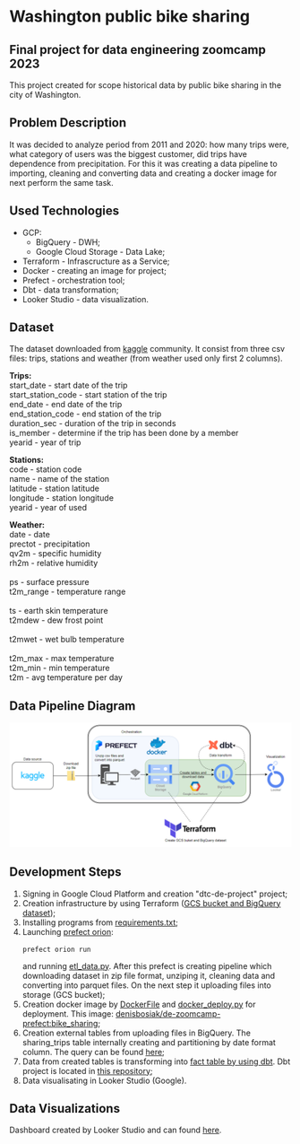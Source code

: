 # Washington public bike sharing
## Final project for data engineering zoomcamp 2023
This project created for scope historical data by public bike sharing in the city of Washington.

## Problem Description
It was decided to analyze period from 2011 and 2020: how many trips were, what category of users was the biggest customer, did trips have dependence from precipitation. For this it was creating a data pipeline to importing, cleaning and converting data and creating a docker image for next perform the same task.

## Used Technologies
- GCP:
    - BigQuery - DWH;
    - Google Cloud Storage - Data Lake;
- Terraform - Infrascructure as a Service;
- Docker - creating an image for project;
- Prefect - orchestration tool;
- Dbt - data transformation;
- Looker Studio - data visualization.

## Dataset
The dataset downloaded from [kaggle](https://www.kaggle.com/datasets/jeanmidev/public-bike-sharing-in-north-america) community. It consist from three csv files: trips, stations and weather (from weather used only first 2 columns).

**Trips:**<br>
start_date - start date of the trip<br>
start_station_code - start station of the trip<br>
end_date - end date of the trip<br>
end_station_code - end station of the trip<br>
duration_sec - duration of the trip in seconds<br>
is_member - determine if the trip has been done by a member<br>
yearid - year of trip

**Stations:**<br>
code - station code<br>
name - name of the station<br>
latitude - station latitude<br>
longitude - station longitude<br>
yearid - year of used<br>

**Weather:**<br>
date - date<br>
prectot - precipitation<br>
qv2m - specific humidity<br>
rh2m - relative humidity<br>	
ps - surface pressure<br>
t2m_range - temperature range<br>		
ts - earth skin temperature<br>
t2mdew - dew frost point<br>		
t2mwet - wet bulb temperature<br>		
t2m_max - max temperature<br>
t2m_min - min temperature<br>
t2m - avg temperature per day<br> 

## Data Pipeline Diagram 
![Diagram](https://github.com/DenisBosiak/de-zoomcamp-project/blob/main/images/pipeline_diagram.png)
## Development Steps
1. Signing in Google Cloud Platform and creation "dtc-de-project" project;
2. Creation infrastructure by using Terraform ([GCS bucket and BigQuery dataset](https://github.com/DenisBosiak/de-zoomcamp-project/blob/main/images/bigquery_1.png));
3. Installing programs from [requirements.txt](https://github.com/DenisBosiak/de-zoomcamp-project/blob/main/requirements.txt);
4. Launching [prefect orion](https://github.com/DenisBosiak/de-zoomcamp-project/blob/main/images/prefect_1.png):
   ```shell
   prefect orion run
   ```
   and running [etl_data.py](https://github.com/DenisBosiak/de-zoomcamp-project/blob/main/flows/etl_data.py). After this prefect is creating pipeline which downloading dataset in zip file format, unziping it, cleaning data and converting into parquet files. On the next step it uploading files into storage (GCS bucket);
5. Creation docker image by [DockerFile](https://github.com/DenisBosiak/de-zoomcamp-project/blob/main/Dockerfile) and [docker_deploy.py](https://github.com/DenisBosiak/de-zoomcamp-project/blob/main/flows/docker_deploy.py) for deployment. This image: [denisbosiak/de-zoomcamp-prefect:bike_sharing](https://hub.docker.com/layers/denisbosiak/de-zoomcamp-prefect/bike_sharing/images/sha256-647984c96a6db39decbfa76282bf341087a8479d361713b10735f0fc13a3e92f?context=explore);
6. Creation external tables from uploading files in BigQuery. The sharing_trips table internally creating and partitioning by date format column. The query can be found [here](https://github.com/DenisBosiak/de-zoomcamp-project/blob/main/bigquery/create_table.sql);
7. Data from created tables is transforming into [fact table by using dbt](https://github.com/DenisBosiak/de-zoomcamp-project/blob/main/images/dbt_project_1.png). Dbt project is located in [this repository](https://github.com/DenisBosiak/de-dbt-bike-sharing);
8. Data visualisating in Looker Studio (Google).

## Data Visualizations
Dashboard created by Looker Studio and can found [here](https://lookerstudio.google.com/reporting/d61853ad-3d05-48a9-9c89-0a4d443fc1a9).